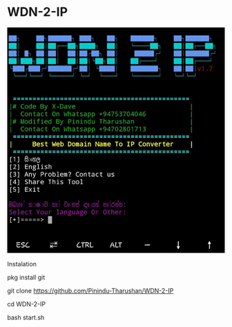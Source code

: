 # WDN-2-IP

<img src = "https://github.com/Pinindu-Tharushan/WDN-2-IP/blob/main/IMG-20210420-WA0004.jpg">
</img>

Instalation

pkg install git

git clone https://github.com/Pinindu-Tharushan/WDN-2-IP

cd WDN-2-IP

bash start.sh
